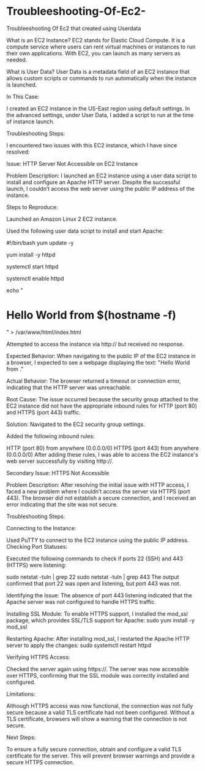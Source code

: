 # Troubleeshooting-Of-Ec2-
Troubleeshooting Of Ec2 that created using Userdata

What is an EC2 Instance?
EC2 stands for Elastic Cloud Compute. It is a compute service where users can rent virtual machines or instances to run their own applications. With EC2, you can launch as many servers as needed.

What is User Data?
User Data is a metadata field of an EC2 instance that allows custom scripts or commands to run automatically when the instance is launched.

In This Case:

I created an EC2 instance in the US-East region using default settings. In the advanced settings, under User Data, I added a script to run at the time of instance launch.

Troubleshooting Steps:

I encountered two issues with this EC2 instance, which I have since resolved:

Issue: 
HTTP Server Not Accessible on EC2 Instance

Problem Description:
I launched an EC2 instance using a user data script to install and configure an Apache HTTP server. Despite the successful launch,
I couldn’t access the web server using the public IP address of the instance.

Steps to Reproduce:

Launched an Amazon Linux 2 EC2 instance.

Used the following user data script to install and start Apache:

#!/bin/bash
yum update -y

yum install -y httpd

systemctl start httpd

systemctl enable httpd

echo "<h1>Hello World from $(hostname -f)</h1>" > /var/www/html/index.html


Attempted to access the instance via http://<instance-public-ip> but received no response.

Expected Behavior:
When navigating to the public IP of the EC2 instance in a browser, I expected to see a webpage displaying the text: "Hello World from <hostname>."

Actual Behavior:
The browser returned a timeout or connection error, indicating that the HTTP server was unreachable.

Root Cause:
The issue occurred because the security group attached to the EC2 instance did not have the appropriate inbound rules for HTTP (port 80) and HTTPS (port 443) traffic.

Solution:
Navigated to the EC2 security group settings.

Added the following inbound rules:

HTTP (port 80) from anywhere (0.0.0.0/0)
HTTPS (port 443) from anywhere (0.0.0.0/0)
After adding these rules, I was able to access the EC2 instance's web server successfully by visiting http://<instance-public-ip>.

Secondary Issue: HTTPS Not Accessible

Problem Description: After resolving the initial issue with HTTP access, I faced a new problem where I couldn’t access the server via HTTPS (port 443). The browser did not establish a secure connection, and I received an error indicating that the site was not secure.

Troubleshooting Steps:

Connecting to the Instance:

Used PuTTY to connect to the EC2 instance using the public IP address.
Checking Port Statuses:

Executed the following commands to check if ports 22 (SSH) and 443 (HTTPS) were listening:

sudo netstat -tuln | grep 22
sudo netstat -tuln | grep 443
The output confirmed that port 22 was open and listening, but port 443 was not.

Identifying the Issue:
The absence of port 443 listening indicated that the Apache server was not configured to handle HTTPS traffic.

Installing SSL Module:
To enable HTTPS support, I installed the mod_ssl package, which provides SSL/TLS support for Apache:
sudo yum install -y mod_ssl

Restarting Apache:
After installing mod_ssl, I restarted the Apache HTTP server to apply the changes:
sudo systemctl restart httpd

Verifying HTTPS Access:

Checked the server again using https://<instance-public-ip>.
The server was now accessible over HTTPS, confirming that the SSL module was correctly installed and configured.

Limitations:

Although HTTPS access was now functional, the connection was not fully secure because a valid TLS certificate had not been configured. Without a TLS certificate, browsers will show a warning that the connection is not secure.

Next Steps:

To ensure a fully secure connection, obtain and configure a valid TLS certificate for the server. This will prevent browser warnings and provide a secure HTTPS connection.
